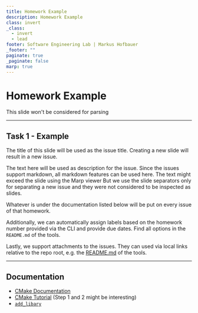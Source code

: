 ```yaml
---
title: Homework Example
description: Homework Example
class: invert
_class:
  - invert
  - lead
footer: Software Engineering Lab | Markus Hofbauer
_footer: ""
paginate: true
_paginate: false
marp: true
---
```


# Homework Example

This slide won't be considered for parsing

---

## Task 1 - Example

The title of this slide will be used as the issue title.
Creating a new slide will result in a new issue.

The text here will be used as description for the issue.
Since the issues support markdown, all markdown features can be used here.
The text might exceed the slide using the Marp viewer
But we use the slide separators only for separating a new issue and they were not considered to be inspected as slides.

Whatever is under the documentation listed below will be put on every issue of that homework.

Additionally, we can automatically assign labels based on the homework number provided via the CLI and provide due dates.
Find all options in the `README.md` of the tools.

Lastly, we support attachments to the issues.
They can used via local links relative to the repo root, e.g. the [README.md](/tools/README.md) of the tools.

---

## Documentation

- [CMake Documentation](https://cmake.org/cmake/help/latest/)
- [CMake Tutorial](https://cmake.org/cmake/help/latest/guide/tutorial/) (Step 1 and 2 might be interesting)
- [`add_libary`](https://cmake.org/cmake/help/latest/command/add_library.html)
